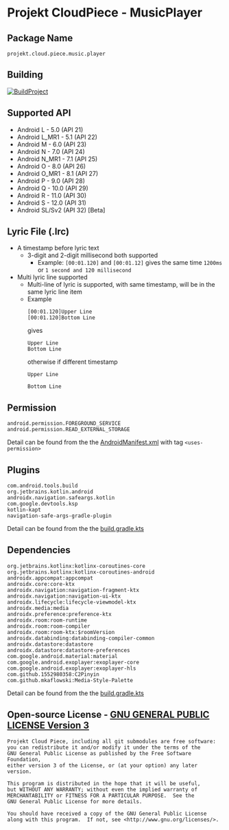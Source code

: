 # Projekt CloudPiece - MusicPlayer

## Package Name
`projekt.cloud.piece.music.player`

## Building
[![BuildProject](https://github.com/1552980358/MusicPlayer/actions/workflows/BuildProject.yml/badge.svg)](https://github.com/1552980358/MusicPlayer/actions)

## Supported API
- Android L - 5.0 (API 21)
- Android L_MR1 - 5.1 (API 22)
- Android M - 6.0 (API 23)
- Android N - 7.0 (API 24)
- Android N_MR1 - 7.1 (API 25)
- Android O - 8.0 (API 26)
- Android O_MR1 - 8.1 (API 27)
- Android P - 9.0 (API 28)
- Android Q - 10.0 (API 29)
- Android R - 11.0 (API 30)
- Android S - 12.0 (API 31)
- Android SL/Sv2 (API 32) [Beta]

## Lyric File (.lrc)
- A timestamp before lyric text
  - 3-digit and 2-digit millisecond both supported
    - Example: `[00:01.120]` and `[00:01.12]` gives the same time `1200ms` or `1 second and 120 millisecond`
- Multi lyric line supported
  - Multi-line of lyric is supported, with same timestamp, will be in the same lyric line item
  - Example
    ```
    [00:01.120]Upper Line
    [00:01.120]Bottom Line
    ```
    gives
    ```
    Upper Line
    Bottom Line
    ```
    otherwise if different timestamp
    ```
    Upper Line
    
    Bottom Line
    ```

## Permission
```
android.permission.FOREGROUND_SERVICE
android.permission.READ_EXTERNAL_STORAGE
```
Detail can be found from the the [AndroidManifest.xml](app/src/main/AndroidManifest.xml) with tag `<uses-permission>`

## Plugins
```
com.android.tools.build
org.jetbrains.kotlin.android
androidx.navigation.safeargs.kotlin
com.google.devtools.ksp
kotlin-kapt
navigation-safe-args-gradle-plugin
```
Detail can be found from the the [build.gradle.kts](build.gradle.kts)

## Dependencies
```
org.jetbrains.kotlinx:kotlinx-coroutines-core
org.jetbrains.kotlinx:kotlinx-coroutines-android
androidx.appcompat:appcompat
androidx.core:core-ktx
androidx.navigation:navigation-fragment-ktx
androidx.navigation:navigation-ui-ktx
androidx.lifecycle:lifecycle-viewmodel-ktx
androidx.media:media
androidx.preference:preference-ktx
androidx.room:room-runtime
androidx.room:room-compiler
androidx.room:room-ktx:$roomVersion
androidx.databinding:databinding-compiler-common
androidx.datastore:datastore
androidx.datastore:datastore-preferences
com.google.android.material:material
com.google.android.exoplayer:exoplayer-core
com.google.android.exoplayer:exoplayer-hls
com.github.1552980358:C2Pinyin
com.github.mkaflowski:Media-Style-Palette
```
Detail can be found from the the [build.gradle.kts](app/build.gradle.kts)

## Open-source License - [GNU GENERAL PUBLIC LICENSE Version 3](LICENSE)
```
Projekt Cloud Piece, including all git submodules are free software:
you can redistribute it and/or modify it under the terms of the
GNU General Public License as published by the Free Software Foundation,
either version 3 of the License, or (at your option) any later version.

This program is distributed in the hope that it will be useful,
but WITHOUT ANY WARRANTY; without even the implied warranty of
MERCHANTABILITY or FITNESS FOR A PARTICULAR PURPOSE.  See the
GNU General Public License for more details.

You should have received a copy of the GNU General Public License
along with this program.  If not, see <http://www.gnu.org/licenses/>.
```